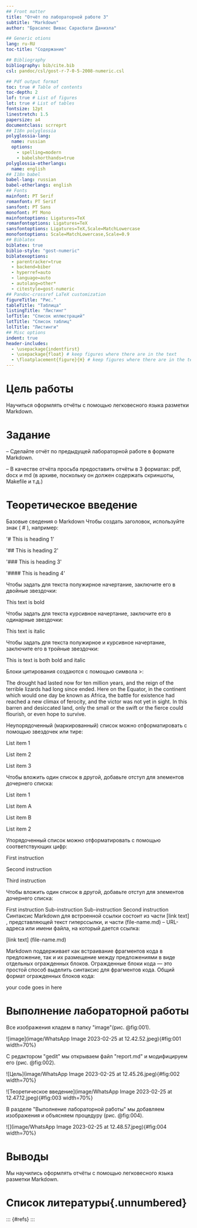 ```yaml
---
## Front matter
title: "Отчёт по лабораторной работе 3"
subtitle: "Markdown"
author: "Брасaлес Вивас Сарасбати Даниэла"

## Generic otions
lang: ru-RU
toc-title: "Содержание"

## Bibliography
bibliography: bib/cite.bib
csl: pandoc/csl/gost-r-7-0-5-2008-numeric.csl

## Pdf output format
toc: true # Table of contents
toc-depth: 2
lof: true # List of figures
lot: true # List of tables
fontsize: 12pt
linestretch: 1.5
papersize: a4
documentclass: scrreprt
## I18n polyglossia
polyglossia-lang:
  name: russian
  options:
	- spelling=modern
	- babelshorthands=true
polyglossia-otherlangs:
  name: english
## I18n babel
babel-lang: russian
babel-otherlangs: english
## Fonts
mainfont: PT Serif
romanfont: PT Serif
sansfont: PT Sans
monofont: PT Mono
mainfontoptions: Ligatures=TeX
romanfontoptions: Ligatures=TeX
sansfontoptions: Ligatures=TeX,Scale=MatchLowercase
monofontoptions: Scale=MatchLowercase,Scale=0.9
## Biblatex
biblatex: true
biblio-style: "gost-numeric"
biblatexoptions:
  - parentracker=true
  - backend=biber
  - hyperref=auto
  - language=auto
  - autolang=other*
  - citestyle=gost-numeric
## Pandoc-crossref LaTeX customization
figureTitle: "Рис."
tableTitle: "Таблица"
listingTitle: "Листинг"
lofTitle: "Список иллюстраций"
lotTitle: "Список таблиц"
lolTitle: "Листинги"
## Misc options
indent: true
header-includes:
  - \usepackage{indentfirst}
  - \usepackage{float} # keep figures where there are in the text
  - \floatplacement{figure}{H} # keep figures where there are in the text
---
```


# Цель работы

Научиться оформлять отчёты с помощью легковесного языка разметки Markdown.

# Задание

– Сделайте отчёт по предыдущей лабораторной работе в формате Markdown.

– В качестве отчёта просьба предоставить отчёты в 3 форматах: pdf, docx и md (в архиве,
поскольку он должен содержать скриншоты, Makefile и т.д.)


# Теоретическое введение

Базовые сведения о Markdown
Чтобы создать заголовок, используйте знак ( # ), например:

'# This is heading 1'

'## This is heading 2'

'### This is heading 3'

'#### This is heading 4'

Чтобы задать для текста полужирное начертание, заключите его в двойные звездочки:

This text is bold

Чтобы задать для текста курсивное начертание, заключите его в одинарные звездочки:

This text is italic

Чтобы задать для текста полужирное и курсивное начертание, заключите его в тройные звездочки:

This is text is both bold and italic

Блоки цитирования создаются с помощью символа >:

The drought had lasted now for ten million years, and the reign of the terrible lizards had long since ended. Here on the Equator, in the continent which would one day be known as Africa, the battle for existence had reached a new climax of ferocity, and the victor was not yet in sight. In this barren and desiccated land, only the small or the swift or the fierce could flourish, or even hope to survive.

Неупорядоченный (маркированный) список можно отформатировать с помощью звездочек или тире:

List item 1

List item 2

List item 3

Чтобы вложить один список в другой, добавьте отступ для элементов дочернего списка:

List item 1

List item A

List item B

List item 2

Упорядоченный список можно отформатировать с помощью соответствующих цифр:

First instruction

Second instruction

Third instruction

Чтобы вложить один список в другой, добавьте отступ для элементов дочернего списка:

First instruction
Sub-instruction
Sub-instruction
Second instruction
Синтаксис Markdown для встроенной ссылки состоит из части [link text] , представляющей текст гиперссылки, и части (file-name.md) – URL-адреса или имени файла, на который дается ссылка:

[link text] (file-name.md)

Markdown поддерживает как встраивание фрагментов кода в предложение, так и их размещение между предложениями в виде отдельных огражденных блоков. Огражденные блоки кода — это простой способ выделить синтаксис для фрагментов кода. Общий формат огражденных блоков кода:

your code goes in here

# Выполнение лабораторной работы

Все изображения кладем в папку "image"(рис. @fig:001).

![image](image/WhatsApp Image 2023-02-25 at 12.42.52.jpeg){#fig:001 width=70%}

C редактором "gedit" мы открываем файл "report.md" и модифицируем его (рис. @fig:002).

![Цель](image/WhatsApp Image 2023-02-25 at 12.45.26.jpeg){#fig:002 width=70%}

![Теоретическое введение](image/WhatsApp Image 2023-02-25 at 12.47.12.jpeg){#fig:003 width=70%}

B разделе "Выполнение лабораторной работы" мы добавляем изображения и объясняем процедуру (рис. @fig:004).

![](image/WhatsApp Image 2023-02-25 at 12.48.57.jpeg){#fig:004 width=70%}
# Выводы

Мы научились оформлять отчёты с помощью легковесного языка разметки Markdown.

# Список литературы{.unnumbered}

::: {#refs}
:::

